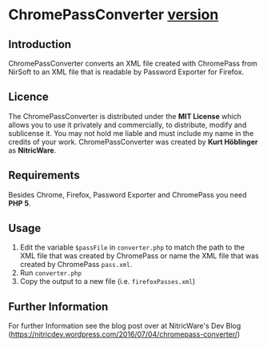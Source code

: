 [version]: https://img.shields.io/badge/Version-0.1-brightgreen.svg "Version 0.1"

# ChromePassConverter [version]

## Introduction

ChromePassConverter converts an XML file created with ChromePass from NirSoft to an XML file that is readable by Password Exporter for Firefox.

## Licence

The ChromePassConverter is distributed under the **MIT License** which allows you to use it privately and commercially, to distribute, modify and sublicense it. You may not hold me liable and must include my name in the credits of your work. ChromePassConverter was created by **Kurt Höblinger** as **NitricWare**.

## Requirements

Besides Chrome, Firefox, Password Exporter and ChromePass you need **PHP 5**.

## Usage

1. Edit the variable ```$passFile``` in ```converter.php``` to match the path to the XML file that was created by ChromePass or name the XML file that was created by ChromePass ```pass.xml```.
2. Run ```converter.php```
3. Copy the output to a new file (i.e. ```firefoxPasses.xml```)

## Further Information

For further Information see the blog post over at NitricWare's Dev Blog (https://nitricdev.wordpress.com/2016/07/04/chromepass-converter/)
